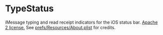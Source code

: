 # TypeStatus
iMessage typing and read receipt indicators for the iOS status bar. [Apache 2 license.](https://www.apache.org/licenses/LICENSE-2.0.html) See [prefs/Resources/About.plist](prefs/Resources/About.plist) for credits.

